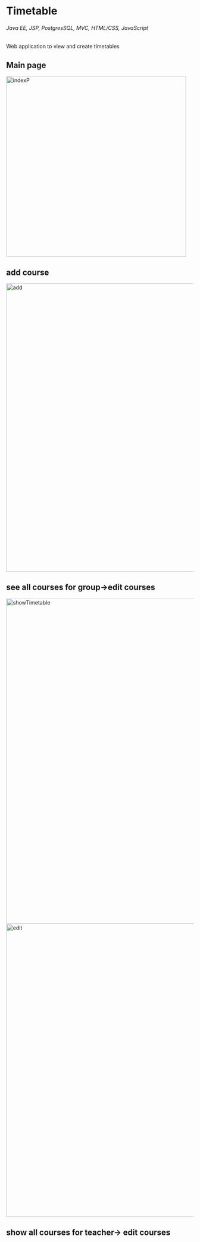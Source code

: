 # Timetable
######  Java EE, JSP, PostgresSQL, MVC, HTML/CSS, JavaScript
Web application to view and create timetables
## Main page
<img width="483" alt="indexP" src="https://user-images.githubusercontent.com/22415059/68312326-2d74d980-00b3-11ea-915b-11f0053f56bc.PNG">

## add course
<img width="772" alt="add" src="https://user-images.githubusercontent.com/22415059/68312686-b855d400-00b3-11ea-888f-b5a3748b5409.PNG">

## see all courses for group->edit courses
<img width="871" alt="showTimetable" src="https://user-images.githubusercontent.com/22415059/68312744-cefc2b00-00b3-11ea-8230-b52bea879f0c.PNG">
<img width="785" alt="edit" src="https://user-images.githubusercontent.com/22415059/68312780-dc191a00-00b3-11ea-9f45-a40b44124cbc.PNG">

## show all courses for teacher-> edit courses



